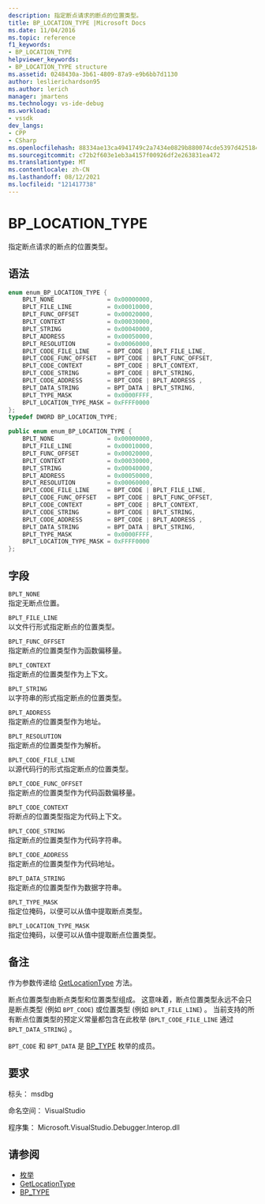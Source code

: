 ```yaml
---
description: 指定断点请求的断点的位置类型。
title: BP_LOCATION_TYPE |Microsoft Docs
ms.date: 11/04/2016
ms.topic: reference
f1_keywords:
- BP_LOCATION_TYPE
helpviewer_keywords:
- BP_LOCATION_TYPE structure
ms.assetid: 0248430a-3b61-4809-87a9-e9b6bb7d1130
author: leslierichardson95
ms.author: lerich
manager: jmartens
ms.technology: vs-ide-debug
ms.workload:
- vssdk
dev_langs:
- CPP
- CSharp
ms.openlocfilehash: 88334ae13ca4941749c2a7434e0829b880074cde5397d4251849fc7bf67a6331
ms.sourcegitcommit: c72b2f603e1eb3a4157f00926df2e263831ea472
ms.translationtype: MT
ms.contentlocale: zh-CN
ms.lasthandoff: 08/12/2021
ms.locfileid: "121417738"
---
```

# <a name="bp_location_type"></a>BP_LOCATION_TYPE
指定断点请求的断点的位置类型。

## <a name="syntax"></a>语法

```cpp
enum enum_BP_LOCATION_TYPE {
    BPLT_NONE               = 0x00000000,
    BPLT_FILE_LINE          = 0x00010000,
    BPLT_FUNC_OFFSET        = 0x00020000,
    BPLT_CONTEXT            = 0x00030000,
    BPLT_STRING             = 0x00040000,
    BPLT_ADDRESS            = 0x00050000,
    BPLT_RESOLUTION         = 0x00060000,
    BPLT_CODE_FILE_LINE     = BPT_CODE | BPLT_FILE_LINE,
    BPLT_CODE_FUNC_OFFSET   = BPT_CODE | BPLT_FUNC_OFFSET,
    BPLT_CODE_CONTEXT       = BPT_CODE | BPLT_CONTEXT,
    BPLT_CODE_STRING        = BPT_CODE | BPLT_STRING,
    BPLT_CODE_ADDRESS       = BPT_CODE | BPLT_ADDRESS ,
    BPLT_DATA_STRING        = BPT_DATA | BPLT_STRING,
    BPLT_TYPE_MASK          = 0x0000FFFF,
    BPLT_LOCATION_TYPE_MASK = 0xFFFF0000
};
typedef DWORD BP_LOCATION_TYPE;
```

```csharp
public enum enum_BP_LOCATION_TYPE {
    BPLT_NONE               = 0x00000000,
    BPLT_FILE_LINE          = 0x00010000,
    BPLT_FUNC_OFFSET        = 0x00020000,
    BPLT_CONTEXT            = 0x00030000,
    BPLT_STRING             = 0x00040000,
    BPLT_ADDRESS            = 0x00050000,
    BPLT_RESOLUTION         = 0x00060000,
    BPLT_CODE_FILE_LINE     = BPT_CODE | BPLT_FILE_LINE,
    BPLT_CODE_FUNC_OFFSET   = BPT_CODE | BPLT_FUNC_OFFSET,
    BPLT_CODE_CONTEXT       = BPT_CODE | BPLT_CONTEXT,
    BPLT_CODE_STRING        = BPT_CODE | BPLT_STRING,
    BPLT_CODE_ADDRESS       = BPT_CODE | BPLT_ADDRESS ,
    BPLT_DATA_STRING        = BPT_DATA | BPLT_STRING,
    BPLT_TYPE_MASK          = 0x0000FFFF,
    BPLT_LOCATION_TYPE_MASK = 0xFFFF0000
};
```

## <a name="fields"></a>字段
`BPLT_NONE`\
指定无断点位置。

`BPLT_FILE_LINE`\
以文件行形式指定断点的位置类型。

`BPLT_FUNC_OFFSET`\
指定断点的位置类型作为函数偏移量。

`BPLT_CONTEXT`\
指定断点的位置类型作为上下文。

`BPLT_STRING`\
以字符串的形式指定断点的位置类型。

`BPLT_ADDRESS`\
指定断点的位置类型作为地址。

`BPLT_RESOLUTION`\
指定断点的位置类型作为解析。

`BPLT_CODE_FILE_LINE`\
以源代码行的形式指定断点的位置类型。

`BPLT_CODE_FUNC_OFFSET`\
指定断点的位置类型作为代码函数偏移量。

`BPLT_CODE_CONTEXT`\
将断点的位置类型指定为代码上下文。

`BPLT_CODE_STRING`\
指定断点的位置类型作为代码字符串。

`BPLT_CODE_ADDRESS`\
指定断点的位置类型作为代码地址。

`BPLT_DATA_STRING`\
指定断点的位置类型作为数据字符串。

`BPLT_TYPE_MASK`\
指定位掩码，以便可以从值中提取断点类型。

`BPLT_LOCATION_TYPE_MASK`\
指定位掩码，以便可以从值中提取断点位置类型。

## <a name="remarks"></a>备注
作为参数传递给 [GetLocationType](../../../extensibility/debugger/reference/idebugbreakpointrequest2-getlocationtype.md) 方法。

断点位置类型由断点类型和位置类型组成。 这意味着，断点位置类型永远不会只是断点类型 (例如 `BPT_CODE`) 或位置类型 (例如 `BPLT_FILE_LINE`) 。 当前支持的所有断点位置类型的预定义常量都包含在此枚举 (`BPLT_CODE_FILE_LINE` 通过 `BPLT_DATA_STRING`) 。

`BPT_CODE` 和 `BPT_DATA` 是 [BP_TYPE](../../../extensibility/debugger/reference/bp-type.md) 枚举的成员。

## <a name="requirements"></a>要求
标头： msdbg

命名空间： VisualStudio

程序集： Microsoft.VisualStudio.Debugger.Interop.dll

## <a name="see-also"></a>请参阅
- [枚举](../../../extensibility/debugger/reference/enumerations-visual-studio-debugging.md)
- [GetLocationType](../../../extensibility/debugger/reference/idebugbreakpointrequest2-getlocationtype.md)
- [BP_TYPE](../../../extensibility/debugger/reference/bp-type.md)

